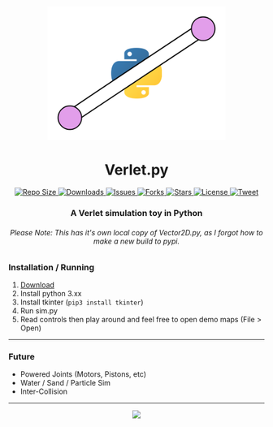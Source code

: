 <p align="center">
    <a href="https://github.com/oxi-dev0/Verlet.py/releases">
        <img src="https://github.com/oxi-dev0/Verlet.py/blob/main/Images/Logo.png" width=350>
    </a>
</p>

<h1 align="center"> Verlet.py </h2>
<p align="center">
    <a href="#">
        <img src="https://img.shields.io/github/repo-size/oxi-dev0/Verlet.py" alt="Repo Size">
    </a>
    <a href="https://github.com/oxi-dev0/Verlet.py/releases">
        <img src="https://img.shields.io/github/downloads/oxi-dev0/Verlet.py/total" alt="Downloads">
    </a>
    <a href="https://github.com/oxi-dev0/Verlet.py/issues">
        <img src="https://img.shields.io/github/issues/oxi-dev0/Verlet.py" alt="Issues">
    </a>
    <a href="#">
        <img src="https://img.shields.io/github/forks/oxi-dev0/Verlet.py" alt="Forks">
    </a>
    <a href="#">
        <img src="https://img.shields.io/github/stars/oxi-dev0/Verlet.py" alt="Stars">
    </a>
    <a href="https://en.wikipedia.org/wiki/MIT_License">
        <img src="https://img.shields.io/github/license/oxi-dev0/Verlet.py" alt="License">
    </a>
    <a href="https://twitter.com/intent/tweet?text=Check%20out%20this%20cool%20Tkinter%20verlet%20sim%21%20https%3A%2F%2Fgithub.com%2Foxi-dev0%2Verlet.py%2F">
      <img src="https://img.shields.io/twitter/url?style=social&url=https%3A%2F%2Fgithub.com%2Foxi-dev0%2FVerlet.py" alt="Tweet">
    </a>
</p>

<h3 align="center"> A Verlet simulation toy in Python </h3>
<h6 align="center"> Please Note: This has it's own local copy of Vector2D.py, as I forgot how to make a new build to pypi. </h1>

### Installation / Running
1. [Download](https://github.com/oxi-dev0/Verlet.py/releases)
2. Install python 3.xx
3. Install tkinter (`pip3 install tkinter`)
4. Run sim.py
5. Read controls then play around and feel free to open demo maps (File > Open)

------------



### Future
- Powered Joints (Motors, Pistons, etc)
- Water / Sand / Particle Sim
- Inter-Collision
------------


<p align="center">
    <a href="#">
        <img src="https://user-images.githubusercontent.com/33568643/132953990-c72c696e-0d71-4939-9521-ccdd8857990b.jpg" width=500>
    </a>
 </p>

